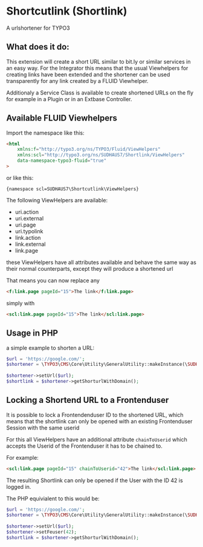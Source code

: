 # Shortcutlink (Shortlink) 

A urlshortener for TYPO3

## What does it do:

This extension will create a short URL similar to bit.ly or similar services in an easy way. For the Integrator this means that the usual Viewhelpers for creating links have been extended and the shortener can be used transparently for any link created by a FLUID Viewhelper.

Additionaly a Service Class is available to create shortened URLs on the fly for example in a Plugin or in an Extbase Controller.

## Available FLUID Viewhelpers

Import the namespace like this:


```html
<html
    xmlns:f="http://typo3.org/ns/TYPO3/Fluid/ViewHelpers"
    xmlns:scl="http://typo3.org/ns/SUDHAUS7/Shortlink/ViewHelpers"
    data-namespace-typo3-fluid="true"
>
``` 

or like this:

```
{namespace scl=SUDHAUS7\Shortcutlink\ViewHelpers}
```

The following ViewHelpers are available:

- uri.action
- uri.external
- uri.page
- uri.typolink
- link.action
- link.external
- link.page

these ViewHelpers have all attributes available and behave the same way as their normal counterparts, except they will produce a shortened url

That means you can now replace any 
```html
<f:link.page pageId="15">The link</f:link.page>
```
simply with
```html
<scl:link.page pageId="15">The link</scl:link.page>
```



## Usage in PHP

a simple example to shorten a URL:

```php
$url = 'https://google.com/';
$shortener = \TYPO3\CMS\Core\Utility\GeneralUtility::makeInstance(\SUDHAUS7\Shortcutlink\Service\ShortlinkService::class);
    
$shortener->setUrl($url);
$shortlink = $shortener->getShorturlWithDomain();
``` 

## Locking a Shortend URL to a Frontenduser

It is possible to lock a Frontendenduser ID to the shortened URL, which means that the shortlink can only be opened with an existing Frontenduser Session with the same userid

For this all ViewHelpers have an additional attribute `chainToUserid` which accepts the Userid of the Frontenduser it has to be chained to.

For example:
```html
<scl:link.page pageId="15" chainToUserid="42">The link</scl:link.page>
```

The resulting Shortlink can only be opened if the User with the ID 42 is logged in.

The PHP equivialent to this would be:

```php
$url = 'https://google.com/';
$shortener = \TYPO3\CMS\Core\Utility\GeneralUtility::makeInstance(\SUDHAUS7\Shortcutlink\Service\ShortlinkService::class);
    
$shortener->setUrl($url);
$shortener->setFeuser(42);
$shortlink = $shortener->getShorturlWithDomain();
``` 

